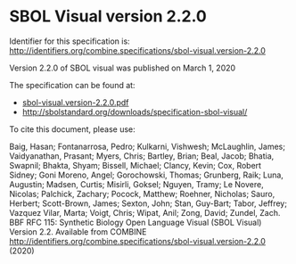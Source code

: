 # SBOL Visual version 2.2.0
Identifier for this specification is: http://identifiers.org/combine.specifications/sbol-visual.version-2.2.0

Version 2.2.0 of SBOL visual was published on March 1, 2020

The specification can be found at:

* [sbol-visual.version-2.2.0.pdf](./files/sbol-visual.version-2.2.0.pdf)
* http://sbolstandard.org/downloads/specification-sbol-visual/

To cite this document, please use:

Baig, Hasan; Fontanarrosa, Pedro; Kulkarni, Vishwesh; McLaughlin, James; Vaidyanathan, Prasant; Myers, Chris; Bartley, Brian; Beal, Jacob; Bhatia, Swapnil; Bhakta, Shyam; Bissell, Michael; Clancy, Kevin; Cox, Robert Sidney; Goni Moreno, Angel; Gorochowski, Thomas; Grunberg, Raik; Luna, Augustin; Madsen, Curtis; Misirli, Goksel; Nguyen, Tramy; Le Novere, Nicolas; Palchick, Zachary; Pocock, Matthew; Roehner, Nicholas; Sauro, Herbert; Scott-Brown, James; Sexton, John; Stan, Guy-Bart; Tabor, Jeffrey; Vazquez Vilar, Marta; Voigt, Chris; Wipat, Anil; Zong, David; Zundel, Zach. BBF RFC 115: Synthetic Biology Open Language Visual (SBOL Visual) Version 2.2. Available from COMBINE http://identifiers.org/combine.specifications/sbol-visual.version-2.2.0 (2020)
